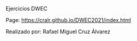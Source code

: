 Ejercicios DWEC

Page: https://cralr.github.io/DWEC2021/index.html

Realizado por: Rafael Miguel Cruz Álvarez